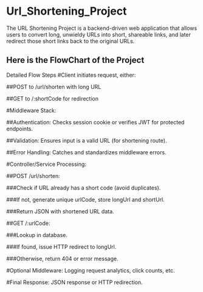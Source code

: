 # Url_Shortening_Project
The URL Shortening Project is a backend-driven web application that allows users to convert long, unwieldy URLs into short, shareable links, and later redirect those short links back to the original URLs.

## Here is the FlowChart of the Project

Detailed Flow Steps
#Client initiates request, either:

##POST to /url/shorten with long URL

##GET to /:shortCode for redirection

#Middleware Stack:

##Authentication: Checks session cookie or verifies JWT for protected endpoints.

##Validation: Ensures input is a valid URL (for shortening route).

##Error Handling: Catches and standardizes middleware errors.

#Controller/Service Processing:

##POST /url/shorten:

###Check if URL already has a short code (avoid duplicates).

###If not, generate unique urlCode, store longUrl and shortUrl.

###Return JSON with shortened URL data.

##GET /:urlCode:

###Lookup in database.

###If found, issue HTTP redirect to longUrl.

###Otherwise, return 404 or error message.

#Optional Middleware: Logging request analytics, click counts, etc.

#Final Response: JSON response or HTTP redirection.
